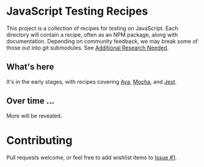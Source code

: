 # JavaScript Testing Recipes

This project is a collection of recipes for testing on JavaScript.  Each directory 
will contain a recipe, often as an NPM package, along with documentation.  Depending 
on community feedback, we may break some of those out into git submodules. See [Additional Research Needed](docs/research_needed.md).

## What's here
It's in the early stages, with recipes covering [Ava](ava_getting_started/README.md),  [Mocha](mocha/README.md), and [Jest](jest_basic.md).

## Over time ...

More will be revealed.

# Contributing

Pull requests welcome, or feel free to add wishlist items to [Issue #1](https://github.com/CodeSolid/test_recipes/issues/1).
